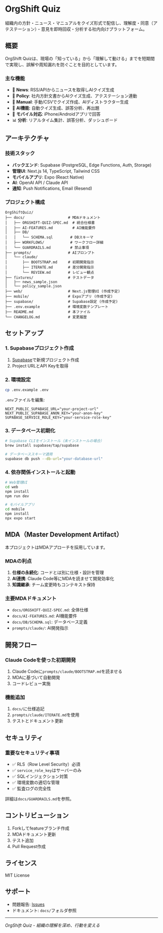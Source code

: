 # OrgShift Quiz

組織内の方針・ニュース・マニュアルをクイズ形式で配信し、理解度・同意（アテステーション）・意見を即時回収・分析する社内向けプラットフォーム。

## 概要

OrgShift Quizは、現場の「知っている」から「理解して動ける」までを短期間で実現し、誤解や周知漏れを防ぐことを目的としています。

### 主な機能

- 📰 **News**: RSS/APIからニュースを取得しAIクイズ生成
- 📜 **Policy**: 社内方針文書からAIクイズ生成、アテステーション連動
- 📖 **Manual**: 手動/CSVでクイズ作成、AIディストラクター生成
- 🤖 **AI機能**: 自動クイズ生成、誤答分析、再出題
- 📱 **モバイル対応**: iPhone/Androidアプリで回答
- 📊 **分析**: リアルタイム集計、誤答分析、ダッシュボード

## アーキテクチャ

### 技術スタック

- **バックエンド**: Supabase (PostgreSQL, Edge Functions, Auth, Storage)
- **管理UI**: Next.js 14, TypeScript, Tailwind CSS
- **モバイルアプリ**: Expo (React Native)
- **AI**: OpenAI API / Claude API
- **通知**: Push Notifications, Email (Resend)

### プロジェクト構成

```
OrgShiftQuiz/
├── docs/                    # MDAドキュメント
│   ├── ORGSHIFT-QUIZ-SPEC.md  # 統合仕様書
│   ├── AI-FEATURES.md         # AI機能要件
│   ├── DB/
│   │   └── SCHEMA.sql        # DBスキーマ
│   ├── WORKFLOWS/            # ワークフロー詳細
│   └── GUARDRAILS.md         # 禁止事項
├── prompts/                 # AIプロンプト
│   └── claude/
│       ├── BOOTSTRAP.md     # 初期開発指示
│       ├── ITERATE.md       # 差分開発指示
│       └── REVIEW.md        # レビュー観点
├── fixtures/                # テストデータ
│   ├── news_sample.json
│   └── policy_sample.json
├── web/                     # Next.js管理UI (作成予定)
├── mobile/                  # Expoアプリ (作成予定)
├── supabase/                # Supabase設定 (作成予定)
├── .env.example             # 環境変数テンプレート
├── README.md                # 本ファイル
└── CHANGELOG.md             # 変更履歴
```

## セットアップ

### 1. Supabaseプロジェクト作成

1. [Supabase](https://supabase.com)で新規プロジェクト作成
2. Project URLとAPI Keyを取得

### 2. 環境設定

```bash
cp .env.example .env
```

`.env`ファイルを編集:

```env
NEXT_PUBLIC_SUPABASE_URL="your-project-url"
NEXT_PUBLIC_SUPABASE_ANON_KEY="your-anon-key"
SUPABASE_SERVICE_ROLE_KEY="your-service-role-key"
```

### 3. データベース初期化

```bash
# Supabase CLIをインストール（未インストールの場合）
brew install supabase/tap/supabase

# データベーススキーマ適用
supabase db push --db-url="your-database-url"
```

### 4. 依存関係インストールと起動

```bash
# Web管理UI
cd web
npm install
npm run dev

# モバイルアプリ
cd mobile
npm install
npx expo start
```

## MDA（Master Development Artifact）

本プロジェクトはMDAアプローチを採用しています。

### MDAの利点

1. **仕様の永続化**: コードとは別に仕様・設計を管理
2. **AI連携**: Claude Code等にMDAを読ませて開発効率化
3. **知識継承**: チーム変更時もコンテキスト保持

### 主要MDAドキュメント

- `docs/ORGSHIFT-QUIZ-SPEC.md`: 全体仕様
- `docs/AI-FEATURES.md`: AI機能要件
- `docs/DB/SCHEMA.sql`: データベース定義
- `prompts/claude/`: AI開発指示

## 開発フロー

### Claude Codeを使った初期開発

1. Claude Codeに`prompts/claude/BOOTSTRAP.md`を読ませる
2. MDAに基づいて自動開発
3. コードレビュー実施

### 機能追加

1. `docs/`に仕様追記
2. `prompts/claude/ITERATE.md`を使用
3. テストとドキュメント更新

## セキュリティ

### 重要なセキュリティ事項

- ✅ RLS（Row Level Security）必須
- ✅ `service_role_key`はサーバーのみ
- ✅ SQLインジェクション対策
- ✅ 環境変数の適切な管理
- ✅ 監査ログの完全性

詳細は`docs/GUARDRAILS.md`を参照。

## コントリビューション

1. Forkしてfeatureブランチ作成
2. MDAドキュメント更新
3. テスト追加
4. Pull Request作成

## ライセンス

MIT License

## サポート

- 問題報告: [Issues](https://github.com/yourusername/orgshift-quiz/issues)
- ドキュメント: `docs/`フォルダ参照

---

*OrgShift Quiz - 組織の理解を深め、行動を変える*